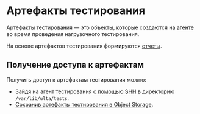 # Артефакты тестирования

Артефакты тестирования — это объекты, которые создаются на [агенте](agent.md) во время проведения нагрузочного тестирования.

На основе артефактов тестирования формируются [отчеты](reports.md).

## Получение доступа к артефактам

Получить доступ к артефактам тестирования можно:

* Зайдя на агент тестирования [с помощью SHH](../../compute/operations/vm-connect/ssh.md#vm-connect) в директорию `/var/lib/ulta/tests`.
* [Сохранив артефакты тестирования в Object Storage](../operations/save-artifacts.md).